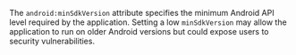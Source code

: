 The `android:minSdkVersion` attribute specifies the minimum Android API level required by the application. Setting a low `minSdkVersion` may allow the application to run on older Android versions but could expose users to security vulnerabilities.

